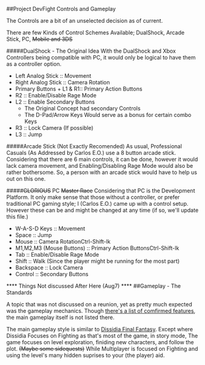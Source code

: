 ##Project DevFight Controls and Gameplay

The Controls are a bit of an unselected decision as of current.

There are few Kinds of Control Schemes Available; DualShock, Arcade Stick, PC, ~~Mobile and 3DS~~

#####DualShock - The Original Idea
With the DualShock and Xbox Controllers being compatible with PC, it would only be logical to have them as a controller option.

* Left Analog Stick :: Movement
* Right Analog Stick :: Camera Rotation
* Primary Buttons + L1 & R1:: Primary Action Buttons
* R2 :: Enable/Disable Rage Mode
* L2 :: Enable Secondary Buttons
  * The Original Concept had secondary Controls
  * The D-Pad/Arrow Keys Would serve as a bonus for certain combo Keys
* R3 :: Lock Camera (If possible)
* L3 :: Jump

#####Arcade Stick (Not Exactly Recomended)
As usual, Professional Casuals (As Addressed by Carlos E.O.) use a 8 button arcade stick. Considering that there are 6 main controls, it can be done, however it would lack camera movement, and Enabling/Disabling Rage Mode would also be rather bothersome. So, a person with an arcade stick would have to help us out on this one.

#####~~GLORIOUS~~ PC ~~Master Race~~
Considering that PC is the Development Platform. It only make sense that those without a controller, or prefer traditional PC gaming style; I (Carlos E.O.) came up with a control setup. However these can be and might be changed at any time (if so, we'll update this file.)

* W-A-S-D Keys  :: Movement
* Space :: Jump
* Mouse :: Camera RotationCtrl-Shift-lk
* M1,M2,M3 (Mouse Buttons) :: Primary Action ButtonsCtrl-Shift-lk
* Tab :: Enable/Disable Rage Mode
* Shift :: Walk (Since the player might be running for the most part)
* Backspace :: Lock Camera
* Control :: Secondary Buttons


**** Things Not discussed After Here (Aug7) ****
##Gameplay - The Standards

A topic that was not discussed on a reunion, yet as pretty much expected was the gameplay mechanics. Though [there's a list of comfirmed features](./GameFeatures.md), the main gameplay itself is not listed there.

The main gameplay style is similar to [Dissidia Final Fantasy](https://youtu.be/WEBBb_YboiY?t=15s). Except where Dissidia Focuses on Fighting as that's most of the game, in story mode, The game focuses on level exploration, finiding new characters, and follow the plot. ~~(Maybe some sidequests)~~ While Multiplayer is focused on Fighting and using the level's many hidden suprises to your (the player) aid.
